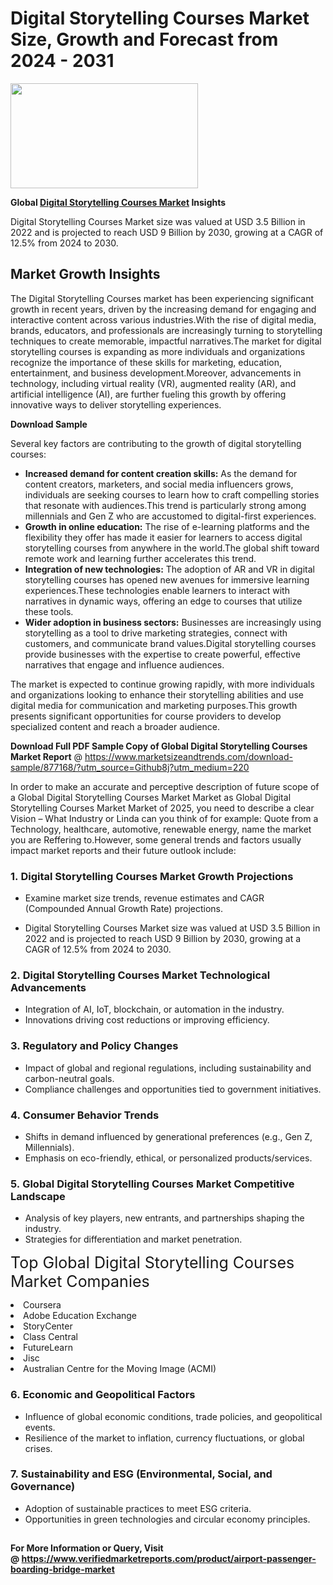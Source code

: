 <H1>Digital Storytelling Courses Market Size, Growth and Forecast from 2024 - 2031</H1><img class="aligncenter size-medium wp-image-584254" src="https://thirdeyenews.in/wp-content/uploads/2024/09/Global-Market-Research-300x168.jpeg" alt="" width="300" height="168" /><p><strong>Global&nbsp;<a href="https://www.marketsizeandtrends.com/download-sample/877168/?utm_source=Github8j?utm_medium=220">Digital Storytelling Courses Market</a> Insights</strong></p><p>Digital Storytelling Courses Market size was valued at USD 3.5 Billion in 2022 and is projected to reach USD 9 Billion by 2030, growing at a CAGR of 12.5% from 2024 to 2030.</p><p><h2>Market Growth Insights</h2> <p>The Digital Storytelling Courses market has been experiencing significant growth in recent years, driven by the increasing demand for engaging and interactive content across various industries.With the rise of digital media, brands, educators, and professionals are increasingly turning to storytelling techniques to create memorable, impactful narratives.The market for digital storytelling courses is expanding as more individuals and organizations recognize the importance of these skills for marketing, education, entertainment, and business development.Moreover, advancements in technology, including virtual reality (VR), augmented reality (AR), and artificial intelligence (AI), are further fueling this growth by offering innovative ways to deliver storytelling experiences.</p> <p><strong>Download Sample</strong></p> <p>Several key factors are contributing to the growth of digital storytelling courses:</p> <ul> <li><strong>Increased demand for content creation skills:</strong> As the demand for content creators, marketers, and social media influencers grows, individuals are seeking courses to learn how to craft compelling stories that resonate with audiences.This trend is particularly strong among millennials and Gen Z who are accustomed to digital-first experiences.</li> <li><strong>Growth in online education:</strong> The rise of e-learning platforms and the flexibility they offer has made it easier for learners to access digital storytelling courses from anywhere in the world.The global shift toward remote work and learning further accelerates this trend.</li> <li><strong>Integration of new technologies:</strong> The adoption of AR and VR in digital storytelling courses has opened new avenues for immersive learning experiences.These technologies enable learners to interact with narratives in dynamic ways, offering an edge to courses that utilize these tools.</li> <li><strong>Wider adoption in business sectors:</strong> Businesses are increasingly using storytelling as a tool to drive marketing strategies, connect with customers, and communicate brand values.Digital storytelling courses provide businesses with the expertise to create powerful, effective narratives that engage and influence audiences.</li> </ul> <p>The market is expected to continue growing rapidly, with more individuals and organizations looking to enhance their storytelling abilities and use digital media for communication and marketing purposes.This growth presents significant opportunities for course providers to develop specialized content and reach a broader audience.</p> <p><span class=""><strong>Download Full PDF Sample Copy of Global Digital Storytelling Courses Market Report</strong> @ <a href="https://www.marketsizeandtrends.com/download-sample/877168/?utm_source=Github8j?utm_medium=220" target="_blank">https://www.marketsizeandtrends.com/download-sample/877168/?utm_source=Github8j?utm_medium=220</a></span></p><p>In order to make an accurate and perceptive description of future scope of a Global&nbsp;Digital Storytelling Courses Market Market as Global&nbsp;Digital Storytelling Courses Market Market of 2025, you need to describe a clear Vision &ndash; What Industry or Linda can you think of for example: Quote from a Technology, healthcare, automotive, renewable energy, name the market you are Reffering to.However, some general trends and factors usually impact market reports and their future outlook include:</p><h3>1.&nbsp;<strong>Digital Storytelling Courses Market Growth Projections</strong></h3><ul><li>Examine market size trends, revenue estimates and CAGR (Compounded Annual Growth Rate) projections.</li><li><p>Digital Storytelling Courses Market size was valued at USD 3.5 Billion in 2022 and is projected to reach USD 9 Billion by 2030, growing at a CAGR of 12.5% from 2024 to 2030.</p></li></ul><h3>2.&nbsp;<strong>Digital Storytelling Courses Market Technological Advancements</strong></h3><ul><li>Integration of AI, IoT, blockchain, or automation in the industry.</li><li>Innovations driving cost reductions or improving efficiency.</li></ul><h3>3.&nbsp;<strong>Regulatory and Policy Changes</strong></h3><ul><li>Impact of global and regional regulations, including sustainability and carbon-neutral goals.</li><li>Compliance challenges and opportunities tied to government initiatives.</li></ul><h3>4.&nbsp;<strong>Consumer Behavior Trends</strong></h3><ul><li>Shifts in demand influenced by generational preferences (e.g., Gen Z, Millennials).</li><li>Emphasis on eco-friendly, ethical, or personalized products/services.</li></ul><h3>5.&nbsp;<strong>Global Digital Storytelling Courses Market Competitive Landscape</strong></h3><ul><li>Analysis of key players, new entrants, and partnerships shaping the industry.</li><li>Strategies for differentiation and market penetration.</li></ul><p data-pm-slice="1 1 []"><span style="color: inherit; font-family: inherit; font-size: 25px;">Top Global Digital Storytelling Courses Market Companies</span></p><div class="" data-test-id=""><p><li>Coursera</li><li> Adobe Education Exchange</li><li> StoryCenter</li><li> Class Central</li><li> FutureLearn</li><li> Jisc</li><li> Australian Centre for the Moving Image (ACMI)</li></p></div><h3>6.&nbsp;<strong>Economic and Geopolitical Factors</strong></h3><ul><li>Influence of global economic conditions, trade policies, and geopolitical events.</li><li>Resilience of the market to inflation, currency fluctuations, or global crises.</li></ul><h3>7.&nbsp;<strong>Sustainability and ESG (Environmental, Social, and Governance)</strong></h3><ul><li>Adoption of sustainable practices to meet ESG criteria.</li><li>Opportunities in green technologies and circular economy principles.</li></ul><h2><strong style="font-size: 14px;">For More Information or Query, Visit @&nbsp;</strong><a style="background-color: #ffffff; font-size: 14px;" href="https://www.marketsizeandtrends.com/report/digital-storytelling-courses-market/" target="_blank">https://www.verifiedmarketreports.com/product/airport-passenger-boarding-bridge-market</a></h2>